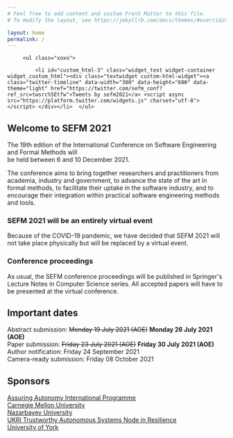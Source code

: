 ```yaml
---
# Feel free to add content and custom Front Matter to this file.
# To modify the layout, see https://jekyllrb.com/docs/themes/#overriding-theme-defaults

layout: home
permalink: /
---
```

   <div id="secondary" class="widget-area sidey" role="complementary">

         <ul class="xoxo">

             <li id="custom_html-3" class="widget_text widget-container widget_custom_html"><div class="textwidget custom-html-widget"><a class="twitter-timeline" data-width="300" data-height="600" data-theme="light" href="https://twitter.com/sefm_conf?ref_src=twsrc%5Etfw">Tweets by sefm2021</a> <script async src="https://platform.twitter.com/widgets.js" charset="utf-8"></script> </div></li>	</ul>
   </div>
<h2 class="secondH">Welcome to SEFM 2021</h2>
<p>The 19th edition of the International Conference on Software Engineering and
 Formal Methods will <br>be held between 6 and 10 December 2021.</p>

<p>The conference aims to bring together researchers and practitioners from academia,
 industry and government, to advance the state of the art in formal methods,
 to facilitate their uptake in the software industry, and to encourage their
 integration within practical software engineering methods and tools.</p>

<h3>SEFM 2021 will be an entirely virtual event</h3>

<p>Because of the COVID-19 pandemic, we have decided that SEFM 2021 will not take
place physically but will be replaced by a virtual event.</p>

<h3>Conference proceedings</h3>

<p>As usual, the SEFM conference proceedings will be published in Springer's Lecture
Notes in Computer Science series. All accepted papers will have to be presented
at the virtual conference.</p>

<h2 class="importantH">Important dates</h2>

<p>Abstract submission: <strike>Monday 19 July 2021 (AOE)</strike> <strong>Monday 26 July 2021 (AOE)</strong><br>
Paper submission: <strike>Friday 23 July 2021 (AOE)</strike> <strong>Friday 30 July 2021 (AOE)</strong><br>
Author notification: Friday 24 September 2021<br>
Camera-ready submission: Friday 08 October 2021</p>

<h2 class="importantH">Sponsors</h2>

<p><a href="https://www.york.ac.uk/assuring-autonomy/">Assuring Autonomy International Programme</a><br>
   <a href="https://www.cmu.edu/">Carnegie Mellon University</a><br>
   <a href="https://nu.edu.kz/">Nazarbayev University</a><br>
   <a href="https://resilience.tas.ac.uk/home">UKRI Trustworthy Autonomous Systems Node in Resilience</a><br>
   <a href="https://www.york.ac.uk/">University of York</a></p>
